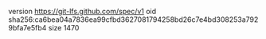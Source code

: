 version https://git-lfs.github.com/spec/v1
oid sha256:ca6bea04a7836ea99cfbd3627081794258bd26c7e4bd308253a7929bfa7e5fb4
size 1470

